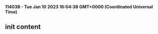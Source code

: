 
#### 114038 - Tue Jan 10 2023 16:04:38 GMT+0000 (Coordinated Universal Time) <br>

## init content


